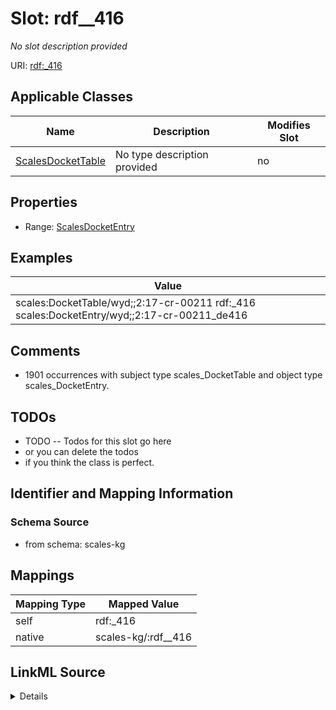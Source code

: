 

# Slot: rdf__416


_No slot description provided_





URI: [rdf:_416](http://www.w3.org/1999/02/22-rdf-syntax-ns#_416)



<!-- no inheritance hierarchy -->





## Applicable Classes

| Name | Description | Modifies Slot |
| --- | --- | --- |
| [ScalesDocketTable](../classes/ScalesDocketTable.md) | No type description provided |  no  |







## Properties

* Range: [ScalesDocketEntry](../classes/ScalesDocketEntry.md)






## Examples

| Value |
| --- |
| scales:DocketTable/wyd;;2:17-cr-00211 rdf:_416 scales:DocketEntry/wyd;;2:17-cr-00211_de416 |

## Comments

* 1901 occurrences with subject type scales_DocketTable and object type scales_DocketEntry.

## TODOs

* TODO -- Todos for this slot go here
* or you can delete the todos
* if you think the class is perfect.

## Identifier and Mapping Information







### Schema Source


* from schema: scales-kg




## Mappings

| Mapping Type | Mapped Value |
| ---  | ---  |
| self | rdf:_416 |
| native | scales-kg/:rdf__416 |




## LinkML Source

<details>
```yaml
name: rdf__416
description: No slot description provided
todos:
- TODO -- Todos for this slot go here
- or you can delete the todos
- if you think the class is perfect.
comments:
- 1901 occurrences with subject type scales_DocketTable and object type scales_DocketEntry.
examples:
- value: scales:DocketTable/wyd;;2:17-cr-00211 rdf:_416 scales:DocketEntry/wyd;;2:17-cr-00211_de416
from_schema: scales-kg
rank: 1000
slot_uri: rdf:_416
alias: rdf__416
domain_of:
- scales_DocketTable
range: scales_DocketEntry

```
</details>